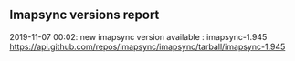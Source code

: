 ## Imapsync versions report

2019-11-07 00:02: new imapsync version available : imapsync-1.945 https://api.github.com/repos/imapsync/imapsync/tarball/imapsync-1.945

